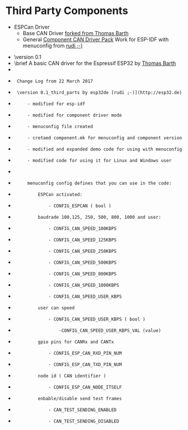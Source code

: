 # Third Party Components

- ESPCan Driver 
  - Base CAN Driver [forked from Thomas Barth](https://github.com/ThomasBarth/ESP32-CAN-Driver)
  - General [Component CAN Driver Pack](https://github.com/ESP32DE/ESP32-CAN-Driver/tree/Component_CAN_Driver_Pack) Work for ESP-IDF with menuconfig from [rudi ;-)](http://esp32.de)

 * \version 0.1
 * \brief A basic CAN driver for the Espressif ESP32 by [Thomas Barth](http://barth-dev.de)
 *
 *		Change Log from 22 March 2017
 * 		\version 0.1_third_parts by esp32de [rudi ;-)](http://esp32.de)
 *  		- modified for esp-idf
 *  		- modified for component driver mode
 *			- menuconfig file created
 * 			- cretaed component.mk for menuconfig and component version 
 *  		- modified and expanded demo code for using with menuconfig
 *			- modified code for using it for Linux and Windows user
 *
 *			menuconfig config defines that you can use in the code:
 *				ESPCan activated:
 *					- CONFIG_ESPCAN ( bool ) 
 * 				baudrade 100,125, 250, 500, 800, 1000 and user: 
 *					- CONFIG_CAN_SPEED_100KBPS 
 *					- CONFIG_CAN_SPEED_125KBPS
 *					- CONFIG_CAN_SPEED_250KBPS
 *					- CONFIG_CAN_SPEED_500KBPS
 *					- CONFIG_CAN_SPEED_800KBPS
 *					- CONFIG_CAN_SPEED_1000KBPS
 *					- CONFIG_CAN_SPEED_USER_KBPS
 *				user can speed
 *					- CONFIG_CAN_SPEED_USER_KBPS ( bool )
 *						-CONFIG_CAN_SPEED_USER_KBPS_VAL (value)
 *				gpio pins for CANRx and CANTx
 *					- CONFIG_ESP_CAN_RXD_PIN_NUM
 *					- CONFIG_ESP_CAN_TXD_PIN_NUM 
 *				node id ( CAN identifier )
 *					- CONFIG_ESP_CAN_NODE_ITSELF
 *				enbable/disable send test frames
 *					- CAN_TEST_SENDING_ENABLED
 *					- CAN_TEST_SENDING_DISABLED 
 
  


    